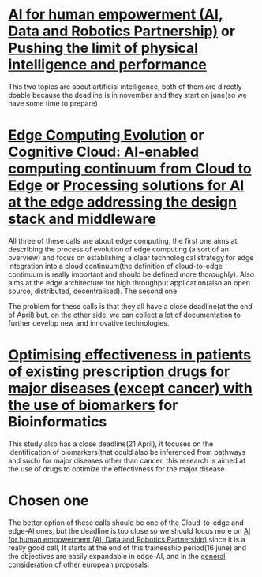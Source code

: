 # [AI for human empowerment (AI, Data and Robotics Partnership)](https://ec.europa.eu/info/funding-tenders/opportunities/portal/screen/opportunities/topic-details/horizon-cl4-2022-human-02-01;callCode=null;freeTextSearchKeyword=;matchWholeText=true;typeCodes=1;statusCodes=31094501;programmePeriod=2021%20-%202027;programCcm2Id=43108390;programDivisionCode=43118846,43118971,43120193,43120821;focusAreaCode=null;destination=null;mission=null;geographicalZonesCode=null;programmeDivisionProspect=null;startDateLte=null;startDateGte=null;crossCuttingPriorityCode=null;cpvCode=null;performanceOfDelivery=null;sortQuery=sortStatus;orderBy=asc;onlyTenders=false;topicListKey=topicSearchTablePageState) or [Pushing the limit of physical intelligence and performance](https://ec.europa.eu/info/funding-tenders/opportunities/portal/screen/opportunities/topic-details/horizon-cl4-2022-digital-emerging-02-06;callCode=null;freeTextSearchKeyword=;matchWholeText=true;typeCodes=1;statusCodes=31094501;programmePeriod=2021%20-%202027;programCcm2Id=43108390;programDivisionCode=43118846,43118971,43120193,43120821;focusAreaCode=null;destination=null;mission=null;geographicalZonesCode=null;programmeDivisionProspect=null;startDateLte=null;startDateGte=null;crossCuttingPriorityCode=null;cpvCode=null;performanceOfDelivery=null;sortQuery=sortStatus;orderBy=asc;onlyTenders=false;topicListKey=topicSearchTablePageState)
This two topics are about artificial intelligence, both of them are directly doable because the deadline is in november and they start on june(so we have some time to prepare)

# [Edge Computing Evolution](https://ec.europa.eu/info/funding-tenders/opportunities/portal/screen/opportunities/topic-details/horizon-ju-sns-2022-stream-a-01-05;callCode=null;freeTextSearchKeyword=;matchWholeText=true;typeCodes=0,1,2,8;statusCodes=31094502;programmePeriod=2021%20-%202027;programCcm2Id=43108390;programDivisionCode=null;focusAreaCode=null;destination=null;mission=null;geographicalZonesCode=null;programmeDivisionProspect=null;startDateLte=null;startDateGte=null;crossCuttingPriorityCode=null;cpvCode=null;performanceOfDelivery=null;sortQuery=deadlineDate;orderBy=desc;onlyTenders=false;topicListKey=topicSearchTablePageState) or [Cognitive Cloud: AI-enabled computing continuum from Cloud to Edge](https://ec.europa.eu/info/funding-tenders/opportunities/portal/screen/opportunities/topic-details/horizon-cl4-2022-data-01-02;callCode=null;freeTextSearchKeyword=;matchWholeText=true;typeCodes=0,1,2,8;statusCodes=31094502;programmePeriod=2021%20-%202027;programCcm2Id=43108390;programDivisionCode=null;focusAreaCode=null;destination=null;mission=null;geographicalZonesCode=null;programmeDivisionProspect=null;startDateLte=null;startDateGte=null;crossCuttingPriorityCode=null;cpvCode=null;performanceOfDelivery=null;sortQuery=deadlineDate;orderBy=desc;onlyTenders=false;topicListKey=topicSearchTablePageState) or [Processing solutions for AI at the edge addressing the design stack and middleware](https://ec.europa.eu/info/funding-tenders/opportunities/portal/screen/opportunities/topic-details/horizon-kdt-ju-2021-2-ria-focus-topic-1;callCode=null;freeTextSearchKeyword=;matchWholeText=true;typeCodes=0,1,2,8;statusCodes=31094502;programmePeriod=2021%20-%202027;programCcm2Id=43108390;programDivisionCode=null;focusAreaCode=null;destination=null;mission=null;geographicalZonesCode=null;programmeDivisionProspect=null;startDateLte=null;startDateGte=null;crossCuttingPriorityCode=null;cpvCode=null;performanceOfDelivery=null;sortQuery=deadlineDate;orderBy=desc;onlyTenders=false;topicListKey=topicSearchTablePageState)
All three of these calls are about edge computing, the first one aims at describing the process of evolution of edge computing (a sort of an overview) and focus on establishing a clear technological strategy for edge integration into a cloud continuum(the definition of cloud-to-edge continuum is really important and should be defined more thoroughly). Also aims at the edge architecture for high throughput application(also an open source, distributed, decentralised). The second one 

The problem for these calls is that they all have a close deadline(at the end of April) but, on the other side, we can collect a lot of documentation to further develop new and innovative technologies.

# [Optimising effectiveness in patients of existing prescription drugs for major diseases (except cancer) with the use of biomarkers](https://ec.europa.eu/info/funding-tenders/opportunities/portal/screen/opportunities/topic-details/horizon-hlth-2022-tool-11-01;callCode=null;freeTextSearchKeyword=;matchWholeText=true;typeCodes=0,1,2,8;statusCodes=31094502;programmePeriod=2021%20-%202027;programCcm2Id=43108390;programDivisionCode=null;focusAreaCode=null;destination=null;mission=null;geographicalZonesCode=null;programmeDivisionProspect=null;startDateLte=null;startDateGte=null;crossCuttingPriorityCode=null;cpvCode=null;performanceOfDelivery=null;sortQuery=deadlineDate;orderBy=desc;onlyTenders=false;topicListKey=topicSearchTablePageState) for Bioinformatics
This study also has a close deadline(21 April), it focuses on the identification of biomarkers(that could also be inferenced from pathways and such) for major diseases other than cancer, this research is aimed at the use of drugs to optimize the effectivness for the major disease.


# Chosen one
The better option of these calls should be one of the Cloud-to-edge and edge-AI ones, but the deadline is too close so we should focus more on [AI for human empowerment (AI, Data and Robotics Partnership)](https://ec.europa.eu/info/funding-tenders/opportunities/portal/screen/opportunities/topic-details/horizon-cl4-2022-human-02-01;callCode=null;freeTextSearchKeyword=;matchWholeText=true;typeCodes=1;statusCodes=31094501;programmePeriod=2021%20-%202027;programCcm2Id=43108390;programDivisionCode=43118846,43118971,43120193,43120821;focusAreaCode=null;destination=null;mission=null;geographicalZonesCode=null;programmeDivisionProspect=null;startDateLte=null;startDateGte=null;crossCuttingPriorityCode=null;cpvCode=null;performanceOfDelivery=null;sortQuery=sortStatus;orderBy=asc;onlyTenders=false;topicListKey=topicSearchTablePageState) since it is a really good call, It starts at the end of this traineeship period(16 june) and the objectives are easily expandable in edge-AI, and in the [general consideration of other european proposals](https://github.com/josura/European-proposal/blob/main/generalConsideration.md).
